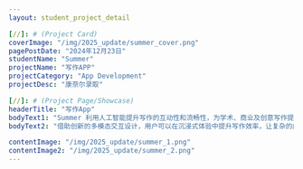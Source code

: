 ```yaml
---
layout: student_project_detail

[//]: # (Project Card)
coverImage: "/img/2025_update/summer_cover.png"
pagePostDate: "2024年12月23日"
studentName: "Summer"
projectName: "写作APP"
projectCategory: "App Development"
projectDesc: "康奈尔录取"

[//]: # (Project Page/Showcase)
headerTitle: "写作App"
bodyText1: "Summer 利用人工智能提升写作的互动性和流畅性，为学术、商业及创意写作提供智能辅助。它结合行为科学优化写作流程，帮助用户分解任务、提供个性化建议，并以趣味方式克服拖延心理。"
bodyText2: "借助创新的多模态交互设计，用户可以在沉浸式体验中提升写作效率，让复杂的内容创作变得更加直观、轻松。"

contentImage: "/img/2025_update/summer_1.png"
contentImage2: "/img/2025_update/summer_2.png"
---
```


